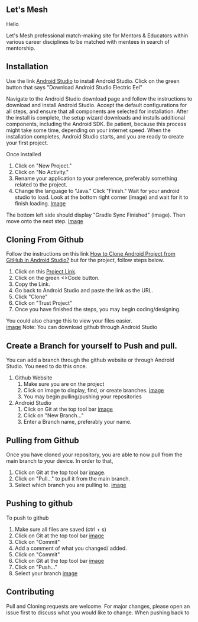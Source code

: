 ## Let's Mesh

Hello

Let's Mesh professional match-making site for Mentors & Educators within various career disciplines to be matched with mentees in search of mentorship.

## Installation

Use the link [Android Studio](https://developer.android.com/studio) to install Android Studio.
Click on the green button that says "Download Android Studio Electric Eel"

Navigate to the Android Studio download page and follow the instructions to download and install 
Android Studio. Accept the default configurations for all steps, and ensure that all components are 
selected for installation. After the install is complete, the setup wizard downloads and installs 
additional components, including the Android SDK. Be patient, because this process might take some 
time, depending on your internet speed. When the installation completes, Android Studio starts, and 
you are ready to create your first project.

Once installed
1. Click on "New Project."
2. Click on "No Activity." 
3. Rename your application to your preference, preferably something related to the project. 
4. Change the language to "Java." Click "Finish."
Wait for your android studio to load. Look at the bottom right corner (image) and wait for it to finish loading. [Image](Readme/load.png)

The bottom left side should display "Gradle Sync Finished" (image). Then move onto the next step. [Image](Readme/GradleSync.png)

## Cloning From Github
Follow the instructions on this link [How to Clone Android Project from GitHub in Android Studio?](https://www.geeksforgeeks.org/how-to-clone-android-project-from-github-in-android-studio/)
but for the project, follow steps below.
1. Click on this [Project Link](https://github.com/rllov/LetsMeshProject.git).
2. Click on the green <>Code button.
3. Copy the Link.
4. Go back to Android Studio and paste the link as the URL.
5. Click "Clone"
6. Click on "Trust Project"
7. Once you have finished the steps, you may begin coding/designing.

You could also change this to view your files easier.<br /> [image](Readme/androidToProject.png)
Note: You can download github through Android Studio

## Create a Branch for yourself to Push and pull.
You can add a branch through the github website or through Android Studio. You need to do this once.
1. Github Website
   1. Make sure you are on the project
   2. Click on image to display, find, or create branches. [image](Readme/gitBranches.png)
   3. You may begin pulling/pushing your repositories
2. Android Studio
   1. Click on Git at the top tool bar [image](Readme/gitToolBar.png)
   2. Click on "New Branch..."
   3. Enter a Branch name, preferably your name.
  
## Pulling from Github
Once you have cloned your repository, you are able to now pull from the main branch to your device. 
In order to that,
1. Click on Git at the top tool bar [image](Readme/gitToolBar.png).
2. Click on "Pull..." to pull it from the main branch.
3. Select which branch you are pulling to. [image](Readme/pullToBranch.png)

## Pushing to github
To push to github
1. Make sure all files are saved (ctrl + s)
2. Click on Git at the top tool bar [image](Readme/gitToolBar.png)
3. Click on "Commit"
4. Add a comment of what you changed/ added.
5. Click on "Commit"
6. Click on Git at the top tool bar [image](Readme/gitToolBar.png)
7. Click on "Push..."
8. Select your branch [image](Readme/selectingPushBranch.png)

## Contributing

Pull and Cloning requests are welcome. For major changes, please open an issue first
to discuss what you would like to change. When pushing back to 


